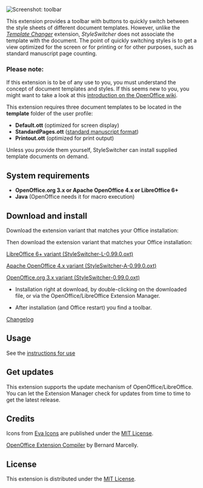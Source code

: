 ![Screenshot: toolbar](Screenshots/Toolbar00-en.png)

This extension provides a toolbar with buttons to quickly switch between the style sheets of different document templates. 
However, unlike the [_Template Changer_](https://extensions.openoffice.org/en/project/template-changer) extension,  _StyleSwitcher_  does not associate the template with the document. The point of quickly switching styles is to get a view optimized for the screen or for printing or for other purposes, such as standard manuscript page counting.

### Please note:

If this extension is to be of any use to you, you must understand the concept of document templates and styles. If this seems new to you, you might want to take a look at this [introduction on the OpenOffice wiki](https://wiki.openoffice.org/wiki/Documentation/OOoAuthors_User_Manual/Writer_Guide/Introduction_to_Styles). 


This extension requires three document templates to be located in the __template__ folder of the user profile: 

*  __Default.ott__  (optimized for screen display)
*  __StandardPages.ott__  ([standard manuscript format](https://en.wikipedia.org/wiki/Standard_manuscript_format))
*  __Printout.ott__  (optimized for print output)


Unless you provide them yourself, StyleSwitcher can install supplied template documents on demand. 
 

## System requirements

* __OpenOffice.org 3.x or Apache OpenOffice 4.x or LibreOffice 6+__
* __Java__ (OpenOffice needs it for macro execution)

## Download and install

Download the extension variant that matches your Office installation:

Then download the extension variant that matches your Office installation:

[LibreOffice 6+ variant (StyleSwitcher-L-0.99.0.oxt)](https://raw.githubusercontent.com/peter88213/StyleSwitcher/master/StyleSwitcher-L-0.99.0.oxt)

[Apache OpenOffice 4.x variant (StyleSwitcher-A-0.99.0.oxt)](https://raw.githubusercontent.com/peter88213/StyleSwitcher/master/StyleSwitcher-A-0.99.0.oxt)

[OpenOffice.org 3.x variant (StyleSwitcher-0.99.0.oxt)](https://raw.githubusercontent.com/peter88213/StyleSwitcher/master/StyleSwitcher-0.99.0.oxt)

* Installation right at download, by double-clicking on the downloaded file, or via the OpenOffice/LibreOffice Extension Manager.

* After installation (and Office restart) you find a toolbar.

[Changelog](changelog)


## Usage

See the [instructions for use](help-en)

## Get updates

This extension supports the update mechanism of OpenOffice/LibreOffice. You can let the Extension Manager check for updates from time to time to get the latest release.

## Credits
Icons from [Eva Icons](https://akveo.github.io/eva-icons/#/) are published under the [MIT License](http://www.opensource.org/licenses/mit-license.php).

[OpenOffice Extension Compiler](https://wiki.openoffice.org/wiki/Extensions_Packager#Extension_Compiler) by Bernard Marcelly.


## License

This extension is distributed under the [MIT License](http://www.opensource.org/licenses/mit-license.php).
